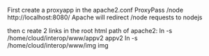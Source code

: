 First create a proxyapp in the apache2.conf
ProxyPass /node http://localhost:8080/
Apache will redirect /node requests to nodejs 

then c reate 2 links in the root html path of apache2:
ln -s /home/cloud/interop/www/appv2 appv2
ln -s /home/cloud/interop/www/img img
